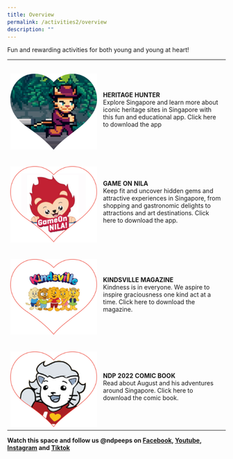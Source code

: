 ```yaml
---
title: Overview
permalink: /activities2/overview
description: ""
---
```




Fun and rewarding activities for both young and young at heart!
<table>
    <tbody>
    <tr>
        <td style="width: 200px; padding-top: 2rem;"><img src="/images/Activities Images 20May2022 2pm.jpg" alt="Image"></td>
        <td style="padding-top: 2rem"> 
                        <b>HERITAGE HUNTER</b>
                        <p style="margin-top: 0px">Explore Singapore and learn more about iconic heritage sites 
    in Singapore with this fun and educational app. Click here to 
    download the app</p>
    </td>
</tr>
    <tr>
        <td style="width: 200px ; padding-top: 2rem;"><img src="/images/Activities Images 20May2022 2pm2.jpg" alt="Image"></td>
        <td style="padding-top: 2rem">
                        <b>GAME ON NILA</b>
                        <p style="margin-top: 0px">Keep fit and uncover hidden gems and attractive experiences 
    in Singapore, from shopping and gastronomic delights to 
    attractions and art destinations. Click here to download the app.</p>
                </td>
    </tr>
    <tr>
        <td style="width: 200px; padding-top: 2rem;"><img src="/images/Activities Images 20May2022 2pm3.jpg" alt="Image"></td>
        <td style="padding-top: 2rem">
                        <b>KINDSVILLE MAGAZINE</b>
                        <p style="margin-top: 0px">Kindness is in everyone. We aspire to inspire graciousness one 
    kind act at a time. Click here to download the magazine.</p>
                </td>
    </tr>
    <tr>
        <td style="width: 200px; padding-top: 2rem;"><img src="/images/Activities Images 20May2022 2pm4.jpg" alt="Image"></td>
        <td style="padding-top: 2rem">
                        <b>NDP 2022 COMIC BOOK</b>
                        <p style="margin-top: 0px">Read about August and his adventures around Singapore. 
    Click here to download the comic book.</p>
                </td>
    </tr>	
    </tbody>
</table>

**Watch this space and follow us @ndpeeps on [Facebook](https://www.facebook.com/NDPeeps), [Youtube](https://www.youtube.com/user/NDPeeps), [Instagram](https://www.instagram.com/ndpeeps/?hl=en) and [Tiktok](https://www.tiktok.com/@ndpeeps?lang=en)**